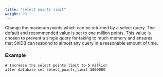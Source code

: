 ```yaml
---
title: "select points limit"
weight: 93
---
```


Change the maximum points which can be returned by a select query. The default and recommended value is set to one million points. This value is chosen to prevent a single query for taking to much memory and ensures that SiriDB can respond to almost any query in a reasonable amount of time.

### Example

    # Increase the select points limit to 5 million
    alter database set select_points_limit 5000000
